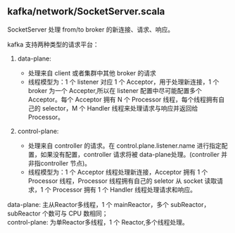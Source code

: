 ## kafka/network/SocketServer.scala

SocketServer 处理 from/to broker 的新连接、请求、响应。

kafka 支持两种类型的请求平台：
1. data-plane:
    - 处理来自 client 或者集群中其他 broker 的请求
    - 线程模型为：1 个 listener 对应 1 个 Acceptor，用于处理新连接，1 个 broker 为一个 Accepter,所以在 listener 配置中尽可能配置多个 Acceptor。每个 Acceptor 拥有 N 个 Processor 线程，每个线程拥有自己的 selector，M 个 Handler 线程来处理请求与响应并返回给 Processor。

2. control-plane:
    - 处理来自 controller 的请求。在 control.plane.listener.name 进行指定配置，如果没有配置，controller 请求将被 data-plane处理。(controller 并非指controller 节点)。
    - 线程模型为：1 个 Acceptor 线程处理新连接，Acceptor 拥有 1 个 Processor 线程，Processor 线程拥有自己的 seletor 从 socket 读取请求，1 个 Processor 拥有 1 个 Handler 线程处理请求和响应。

data-plane: 主从Reactor多线程，1 个 mainReactor，多个 subReactor，subReactor 个数可与 CPU 数相同；<br/>
control-plane: 为单Reactor多线程，1 个 Reactor,多个线程处理。